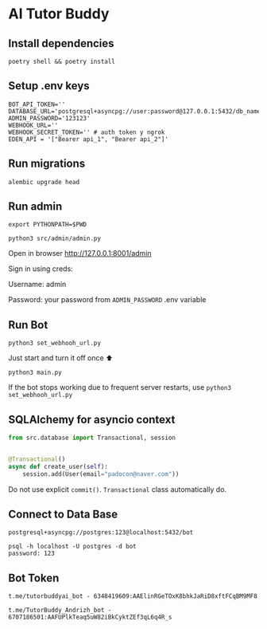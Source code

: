 # AI Tutor Buddy

## Install dependencies

```
poetry shell && poetry install
```

## Setup .env keys

```
BOT_API_TOKEN=''
DATABASE_URL='postgresql+asyncpg://user:password@127.0.0.1:5432/db_name'
ADMIN_PASSWORD='123123'
WEBHOOK_URL=''
WEBHOOK_SECRET_TOKEN='' # auth token у ngrok
EDEN_API = '["Bearer api_1", "Bearer api_2"]'
```

## Run migrations

```
alembic upgrade head
```

## Run admin

```
export PYTHONPATH=$PWD
```

```
python3 src/admin/admin.py
```

Open in browser http://127.0.0.1:8001/admin

Sign in using creds:

Username: admin

Password: your password from `ADMIN_PASSWORD` .env variable

## Run Bot

```
python3 set_webhooh_url.py
```
Just start and turn it off once ⬆️
```
python3 main.py
```

If the bot stops working due to frequent server restarts, use ```python3 set_webhooh_url.py```

## SQLAlchemy for asyncio context

```python
from src.database import Transactional, session


@Transactional()
async def create_user(self):
    session.add(User(email="padocon@naver.com"))
```

Do not use explicit `commit()`. `Transactional` class automatically do.

## Connect to Data Base
```
postgresql+asyncpg://postgres:123@localhost:5432/bot

psql -h localhost -U postgres -d bot
password: 123
```

## Bot Token

```
t.me/tutorbuddyai_bot - 6348419609:AAElinRGeTOxK8bhkJaRiD8xftFCqBM9MF8

t.me/TutorBuddy_Andrizh_bot - 6707186501:AAFUPlkTeaq5uW82iBkCyktZEf3qL6q4R_s
```